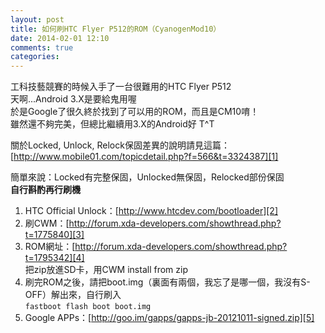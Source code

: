 ```yaml
---
layout: post
title: 如何刷HTC Flyer P512的ROM（CyanogenMod10）
date: 2014-02-01 12:10
comments: true
categories: 
---
```

工科技藝競賽的時候入手了一台很難用的HTC Flyer P512  
天啊...Android 3.X是要給鬼用喔  
於是Google了很久終於找到了可以用的ROM，而且是CM10唷！  
雖然還不夠完美，但總比繼續用3.X的Android好 T^T  
  
關於Locked, Unlock, Relock保固差異的說明請見這篇：[http://www.mobile01.com/topicdetail.php?f=566&t=3324387][1]  
  
簡單來說：Locked有完整保固，Unlocked無保固，Relocked部份保固  
**自行斟酌再行刷機**  
  

1. HTC Official Unlock：[http://www.htcdev.com/bootloader][2]
2. 刷CWM：[http://forum.xda-developers.com/showthread.php?t=1775840][3]
3. ROM網址：[http://forum.xda-developers.com/showthread.php?t=1795342][4]  
   把zip放進SD卡，用CWM install from zip
4. 刷完ROM之後，請把boot.img（裏面有兩個，我忘了是哪一個，我沒有S-OFF）解出來，自行刷入  
   `fastboot flash boot boot.img`
5. Google APPs：[http://goo.im/gapps/gapps-jb-20121011-signed.zip][5]

  



[1]: http://www.mobile01.com/topicdetail.php?f=566&t=3324387
[2]: http://www.htcdev.com/bootloader
[3]: http://forum.xda-developers.com/showthread.php?t=1775840
[4]: http://forum.xda-developers.com/showthread.php?t=1795342
[5]: http://goo.im/gapps/gapps-jb-20121011-signed.zip